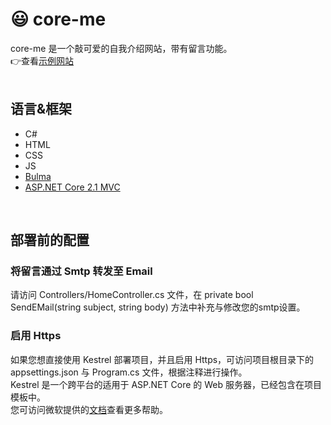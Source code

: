 # 😃 core-me

core-me 是一个敲可爱的自我介绍网站，带有留言功能。
<br>
👉查看[示例网站](https://surbowl.online)
<br><br>

## 语言&框架
- C#
- HTML
- CSS
- JS
- [Bulma](https://github.com/jgthms/bulma)
- [ASP.NET Core 2.1 MVC](https://github.com/aspnet/AspNetCore)
<br>

## 部署前的配置
### 将留言通过 Smtp 转发至 Email
请访问 Controllers/HomeController.cs 文件，在 private bool SendEMail(string subject, string body) 方法中补充与修改您的smtp设置。
<br>
### 启用 Https
如果您想直接使用 Kestrel 部署项目，并且启用 Https，可访问项目根目录下的 appsettings.json 与 Program.cs 文件，根据注释进行操作。
<br>
Kestrel 是一个跨平台的适用于 ASP.NET Core 的 Web 服务器，已经包含在项目模板中。
<br>
您可访问微软提供的[文档](https://docs.microsoft.com/zh-cn/aspnet/core/host-and-deploy/?view=aspnetcore-3.0)查看更多帮助。

